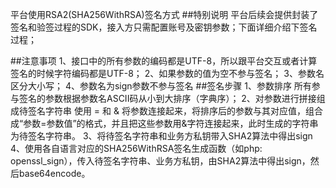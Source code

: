 平台使用RSA2(SHA256WithRSA)签名方式
##特别说明
平台后续会提供封装了签名和验签过程的SDK，接入方只需配置账号及密钥参数；下面详细介绍下签名过程；

##注意事项
1、接口中的所有参数的编码都是UTF-8，所以跟平台交互或者计算签名的时候字符编码都是UTF-8；
2、如果参数的值为空不参与签名；
3、参数名区分大小写；
4、参数名为sign参数不参与签名
##签名步骤
1、参数排序
所有参与签名的参数根据参数名ASCII码从小到大排序（字典序）；
2、对参数进行拼接组成待签名字符串
使用 = 和 & 将参数连接起来，将排序后的参数与其对应值，组合成“参数=参数值”的格式，并且把这些参数用&字符连接起来，此时生成的字符串为待签名字符串。
3、将待签名字符串和业务方私钥带入SHA2算法中得出sign
4、使用各自语言对应的SHA256WithRSA签名生成函数（如php: openssl_sign），传入待签名字符串、业务方私钥，由SHA2算法中得出sign，然后base64encode。

